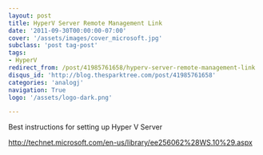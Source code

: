 ```yaml
---
layout: post
title: HyperV Server Remote Management Link
date: '2011-09-30T00:00:00-07:00'
cover: '/assets/images/cover_microsoft.jpg'
subclass: 'post tag-post'
tags:
- HyperV
redirect_from: /post/41985761658/hyperv-server-remote-management-link
disqus_id: 'http://blog.thesparktree.com/post/41985761658'
categories: 'analogj'
navigation: True
logo: '/assets/logo-dark.png'

---
```

Best instructions for setting up Hyper V Server

http://technet.microsoft.com/en-us/library/ee256062%28WS.10%29.aspx
